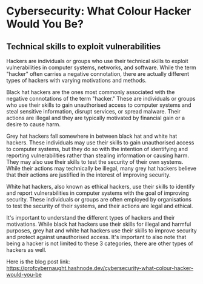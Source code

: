 # Cybersecurity: What Colour Hacker Would You Be?

## Technical skills to exploit vulnerabilities

Hackers are individuals or groups who use their technical skills to exploit vulnerabilities in computer systems, networks, and software. While the term "hacker" often carries a negative connotation, there are actually different types of hackers with varying motivations and methods.

Black hat hackers are the ones most commonly associated with the negative connotations of the term "hacker." These are individuals or groups who use their skills to gain unauthorised access to computer systems and steal sensitive information, disrupt services, or spread malware. Their actions are illegal and they are typically motivated by financial gain or a desire to cause harm.

Grey hat hackers fall somewhere in between black hat and white hat hackers. These individuals may use their skills to gain unauthorised access to computer systems, but they do so with the intention of identifying and reporting vulnerabilities rather than stealing information or causing harm. They may also use their skills to test the security of their own systems. While their actions may technically be illegal, many grey hat hackers believe that their actions are justified in the interest of improving security.

White hat hackers, also known as ethical hackers, use their skills to identify and report vulnerabilities in computer systems with the goal of improving security. These individuals or groups are often employed by organisations to test the security of their systems, and their actions are legal and ethical.

It's important to understand the different types of hackers and their motivations. While black hat hackers use their skills for illegal and harmful purposes, grey hat and white hat hackers use their skills to improve security and protect against unauthorised access. It's important to also note that being a hacker is not limited to these 3 categories, there are other types of hackers as well.

Here is the blog post link: https://profcybernaught.hashnode.dev/cybersecurity-what-colour-hacker-would-you-be